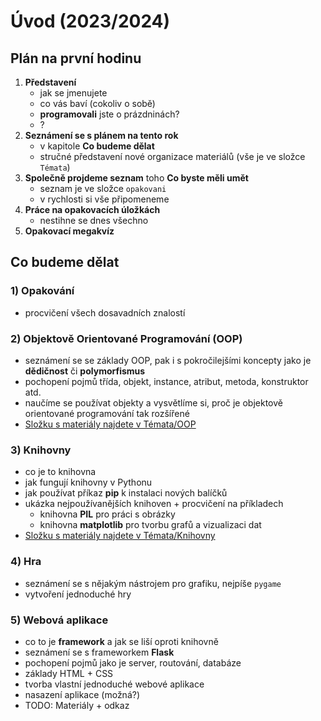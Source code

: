 # Úvod (2023/2024)

## Plán na první hodinu

1. **Představení**
    - jak se jmenujete
    - co vás baví (cokoliv o sobě)
    - **programovali** jste o prázdninách?
    - ?
2. **Seznámení se s plánem na tento rok**
    - v kapitole **Co budeme dělat**
    - stručné představení nové organizace materiálů (vše je ve složce `Témata`)
3. **Společně projdeme seznam** toho **Co byste měli umět**
    - seznam je ve složce `opakovani`
    - v rychlosti si vše připomeneme
4. **Práce na opakovacích úložkách**
    - nestihne se dnes všechno
5. **Opakovací megakvíz**

## Co budeme dělat


### 1) Opakování
  - procvičení všech dosavadních znalostí

### 2) Objektově Orientované Programování (OOP)
  - seznámení se se základy OOP, pak i s pokročilejšími koncepty jako je **dědičnost** či **polymorfismus**
  - pochopení pojmů třída, objekt, instance, atribut, metoda, konstruktor atd.
  - naučíme se používat objekty a vysvětlíme si, proč je objektově orientované programování tak rozšířené
  - [Složku s materiály najdete v Témata/OOP](../../Témata/OOP/)

### 3) Knihovny
  - co je to knihovna
  - jak fungují knihovny v Pythonu
  - jak používat příkaz **pip** k instalaci nových balíčků
  - ukázka nejpoužívanějších knihoven + procvičení na příkladech
    - knihovna **PIL** pro práci s obrázky
    - knihovna **matplotlib** pro tvorbu grafů a vizualizaci dat
  - [Složku s materiály najdete v Témata/Knihovny](../../Témata/Knihovny/)

### 4) Hra
  - seznámení se s nějakým nástrojem pro grafiku, nejpíše `pygame`
  - vytvoření jednoduché hry

### 5) Webová aplikace
  - co to je **framework** a jak se liší oproti knihovně
  - seznámení se s frameworkem **Flask**
  - pochopení pojmů jako je server, routování, databáze
  - základy HTML + CSS
  - tvorba vlastní jednoduché webové aplikace
  - nasazení aplikace (možná?)
  - TODO: Materiály + odkaz